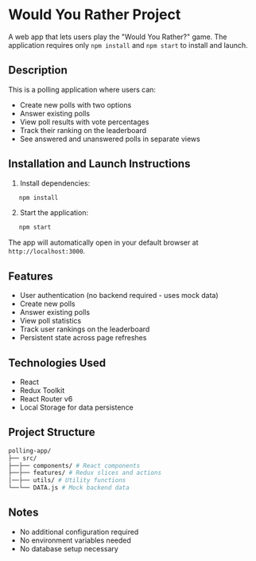 # Would You Rather Project

A web app that lets users play the "Would You Rather?" game. The application requires only `npm install` and `npm start` to install and launch.

## Description

This is a polling application where users can:

- Create new polls with two options
- Answer existing polls
- View poll results with vote percentages
- Track their ranking on the leaderboard
- See answered and unanswered polls in separate views

## Installation and Launch Instructions

1. Install dependencies:
```bash
   npm install
```
2. Start the application:
```bash
   npm start
```
The app will automatically open in your default browser at `http://localhost:3000`.

## Features

- User authentication (no backend required - uses mock data)
- Create new polls
- Answer existing polls
- View poll statistics
- Track user rankings on the leaderboard
- Persistent state across page refreshes

## Technologies Used

- React
- Redux Toolkit
- React Router v6
- Local Storage for data persistence

## Project Structure
```bash
polling-app/
├── src/
├──├── components/ # React components
├──├── features/ # Redux slices and actions
│──├── utils/ # Utility functions
└──└── DATA.js # Mock backend data
```
## Notes

- No additional configuration required
- No environment variables needed
- No database setup necessary
